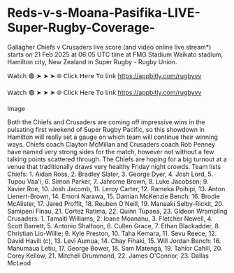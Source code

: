 # Reds-v-s-Moana-Pasifika-LIVE-Super-Rugby-Coverage-

Gallagher Chiefs v Crusaders live score (and video online live stream*) starts on 21 Feb 2025 at 06:05 UTC time at FMG Stadium Waikato stadium, Hamilton city, New Zealand in Super Rugby - Rugby Union.

𝖶𝖺𝗍𝖼𝗁 🟢 ➤ ➤ ➤ 🌐 𝖢𝗅𝗂𝖼𝗄 𝖧𝖾𝗋𝖾 𝖳𝗈 𝗅𝗂𝗇𝗄   https://appbitly.com/rugbyvv

𝖶𝖺𝗍𝖼𝗁 🟢 ➤ ➤ ➤ 🌐 𝖢𝗅𝗂𝖼𝗄 𝖧𝖾𝗋𝖾 𝖳𝗈 𝗅𝗂𝗇𝗄  https://appbitly.com/rugbyvv

Image

Both the Chiefs and Crusaders are coming off impressive wins in the pulsating first weekend of Super Rugby Pacific, so this showdown in Hamilton will really set a gauge on which team will continue their winning ways.
Chiefs coach Clayton McMillan and Crusaders coach Rob Penney have named very strong sides for the match, however not without a few talking points scattered through. The Chiefs are hoping for a big turnout at a venue that traditionally draws very healthy Friday night crowds.
Team lists
Chiefs: 1. Aidan Ross, 2. Bradley Slater, 3. George Dyer, 4. Josh Lord, 5. Tupou Vaa'i, 6. Simon Parker, 7. Jahrome Brown, 8. Luke Jacobson; 9. Xavier Roe, 10. Josh Jacomb, 11. Leroy Carter, 12. Rameka Poihipi, 13. Anton Lienert-Brown, 14. Emoni Narawa, 15. Damian McKenzie
Bench: 16. Brodie McAlister, 17. Jared Proffit, 18. Reuben O'Neill, 19. Manaaki Selby-Rickit, 20. Samipeni Finau, 21. Cortez Ratima, 22. Quinn Tupaea, 23. Gideon Wrampling
Crusaders: 1. Tamaiti Williams, 2. Ioane Moananu, 3. Fletcher Newell, 4. Scott Barrett, 5. Antonio Shalfoon, 6. Cullen Grace, 7. Ethan Blackadder, 8. Christian Lio-Willie; 9. Kyle Preston, 10. Taha Kemara, 11. Sevu Reece, 12. David Havili (c), 13. Levi Aumua, 14. Chay Fihaki, 15. Will Jordan
Bench: 16. Manumaua Letiu, 17. George Bower, 18. Sam Matenga, 19. Tahlor Cahill, 20. Corey Kellow, 21. Mitchell Drummond, 22. James O'Connor, 23. Dallas McLeod
